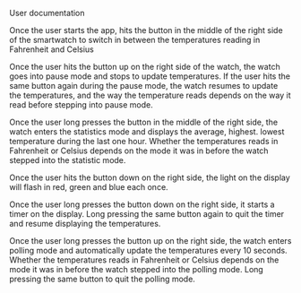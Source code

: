 User documentation 

Once the user starts the app, hits the button in the middle of the right side of the smartwatch to switch in between the temperatures reading in Fahrenheit and Celsius 

Once the user hits the button up on the right side of the watch, the watch goes into pause mode and stops to update temperatures. If the user hits the same button again during the pause mode, the watch resumes to update the temperatures, and the way the temperature reads depends on the way it read before stepping into pause mode.

Once the user long presses the button in the middle of the right side, the watch enters the statistics mode and displays the average, highest. lowest temperature during the last one hour. Whether the temperatures reads in Fahrenheit or Celsius depends on the mode it was in before the watch stepped into the statistic mode.

Once the user hits the button down on the right side, the light on the display will flash in red, green and blue each once.

Once the user long presses the button down on the right side, it starts a timer on the display. Long pressing the same button again to quit the timer and resume displaying the temperatures.

Once the user long presses the button up on the right side, the watch enters polling mode and automatically update the temperatures every 10 seconds. Whether the temperatures reads in Fahrenheit or Celsius depends on the mode it was in before the watch stepped into the polling mode. Long pressing the same button to quit the polling mode.




